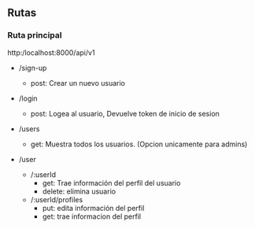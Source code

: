 ## Rutas

### Ruta principal
 http:/localhost:8000/api/v1

- /sign-up
    - post: Crear un nuevo usuario
      
- /login
    - post: Logea al usuario, Devuelve token de inicio de sesion

- /users
    - get: Muestra todos los usuarios. (Opcion unicamente para admins)
- /user
    - /:userId
        - get: Trae información del perfil del usuario
        - delete: elimina usuario
    - /:userId/profiles 
        - put: edita información del perfil
        - get: trae informacion del perfil

